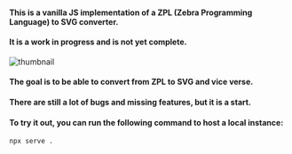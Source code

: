 #### This is a vanilla JS implementation of a ZPL (Zebra Programming Language) to SVG converter.
#### It is a work in progress and is not yet complete.

![thumbnail](https://github.com/user-attachments/assets/07430336-7c40-4d6c-88f3-0b197af7980f)

#### The goal is to be able to convert from ZPL to SVG and vice verse. 
#### There are still a lot of bugs and missing features, but it is a start.

#### To try it out, you can run the following command to host a local instance:
```bash
npx serve .
```
